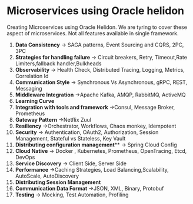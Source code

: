 # Microservices using Oracle helidon
Creating Microservices using Oracle Helidon. We are tyring to cover these aspect of microservices. Not all features available in single framework.  

1. **Data Consistency** → SAGA patterns, Event Sourcing and CQRS, 2PC, 3PC
1. **Strategies for handling failure** → Circuit breakers, Retry, Timeout,Rate Limiters,fallback handler,Bulkheads
1. **Observability** → Health Check, Distributed Tracing, Logging, Metrics, Correlation Id
1. **Communication Style** → Synchronous Vs Asynchronous, gRPC, REST, Messaging
1. **Middleware Integration** →Apache Kafka, AMQP, RabbitMQ, ActiveMQ
1. **Learning Curve**
1. **Integration with tools and framework** →Consul, Message Broker, Prometheus
1. **Gateway Pattern** →Netflix Zuul
1. **Resiliency** →Orchestrator, Workflows, Chaos monkey, Idempotent
1. **Security** → Authentication, OAuth2, Authorization, Session Management, Stateful vs Stateless, Key Vault
1. **Distributing configuration management**** → Spring Cloud Config
1. **Cloud Native** → Docker , Kubernetes, Prometheus, OpenTracing, Etcd, DevOps
1. **Service Discovery** → Client Side, Server Side
1. **Performance** →Caching Strategies, Load Balancing,Scalability, AutoScale, AutoDiscovery
1. **Distributing Session Management**
1. **Communication Data Format** →JSON, XML, Binary, Protobuf
1. **Testing** → Mocking, Test Automation, Profiling
